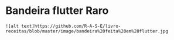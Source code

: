 # Bandeira flutter Raro 



```
![alt text]https://github.com/R-A-S-E/livro-receitas/blob/master/image/bandeira%20feita%20em%20flutter.jpg
```

